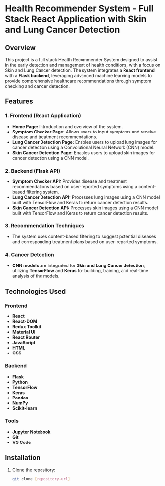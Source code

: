 # Health Recommender System - Full Stack React Application with Skin and Lung Cancer Detection

## Overview

This project is a full stack Health Recommender System designed to assist in the early detection and management of health conditions, with a focus on Skin and Lung Cancer detection. The system integrates a **React frontend** with a **Flask backend**, leveraging advanced machine learning models to provide comprehensive healthcare recommendations through symptom checking and cancer detection.

## Features

### 1. Frontend (React Application)
- **Home Page:** Introduction and overview of the system.
- **Symptom Checker Page:** Allows users to input symptoms and receive disease and treatment recommendations.
- **Lung Cancer Detection Page:** Enables users to upload lung images for cancer detection using a Convolutional Neural Network (CNN) model.
- **Skin Cancer Detection Page:** Enables users to upload skin images for cancer detection using a CNN model.

### 2. Backend (Flask API)
- **Symptom Checker API:** Provides disease and treatment recommendations based on user-reported symptoms using a content-based filtering system.
- **Lung Cancer Detection API:** Processes lung images using a CNN model built with TensorFlow and Keras to return cancer detection results.
- **Skin Cancer Detection API:** Processes skin images using a CNN model built with TensorFlow and Keras to return cancer detection results.

### 3. Recommendation Techniques
- The system uses content-based filtering to suggest potential diseases and corresponding treatment plans based on user-reported symptoms.

### 4. Cancer Detection
- **CNN models** are integrated for **Skin and Lung Cancer detection**, utilizing **TensorFlow** and **Keras** for building, training, and real-time analysis of the models.

## Technologies Used

### Frontend
- **React**
- **React-DOM**
- **Redux Toolkit**
- **Material UI**
- **React Router**
- **JavaScript**
- **HTML**
- **CSS**

### Backend
- **Flask**
- **Python**
- **TensorFlow**
- **Keras**
- **Pandas**
- **NumPy**
- **Scikit-learn**

### Tools
- **Jupyter Notebook**
- **Git**
- **VS Code**

## Installation

1. Clone the repository:

   ```bash
   git clone [repository-url]
